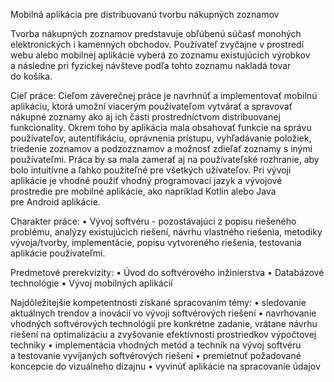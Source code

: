Mobilná aplikácia pre distribuovanú tvorbu nákupných zoznamov

Tvorba nákupných zoznamov predstavuje obľúbenú súčasť monohých elektronických i kamenných obchodov. Používateľ zvyčajne v prostredí webu alebo mobilnej aplikácie vyberá zo zoznamu existujúcich výrobkov a následne pri fyzickej návšteve podľa tohto zoznamu nakladá tovar do košíka.

Cieľ práce: Cieľom záverečnej práce je navrhnúť a implementovať mobilnú aplikáciu, ktorá umožní viacerým používateľom vytvárať a spravovať nákupné zoznamy ako aj ich časti prostredníctvom distribuovanej funkcionality. Okrem toho by aplikácia mala obsahovať funkcie na správu používateľov, autentifikáciu, oprávnenia prístupu, vyhľadávanie položiek, triedenie zoznamov a podzozznamov a možnosť zdieľať zoznamy s inými používateľmi. Práca by sa mala zamerať aj na používateľské rozhranie, aby bolo intuitívne a ľahko použiteľné pre všetkých užívateľov.
Pri vývoji aplikácie je vhodné použiť vhodný programovací jazyk a vývojové prostredie pre mobilné aplikácie, ako napríklad Kotlin alebo Java pre Android aplikácie.

Charakter práce: 
• Vývoj softvéru - pozostávajúci z popisu riešeného problému, analýzy existujúcich riešení, návrhu vlastného riešenia, metodiky vývoja/tvorby, implementácie, popisu vytvoreného riešenia, testovania aplikácie používateľmi.

Predmetové prerekvizity:
• Úvod do softvérového inžinierstva
• Databázové technológie
• Vývoj mobilných aplikácií

Najdôležitejšie kompetentnosti získané spracovaním témy:
• sledovanie aktuálnych trendov a inovácií vo vývoji softvérových riešení
• navrhovanie vhodných softvérových technológií pre konkrétne zadanie, vrátane návrhu riešení na optimalizáciu a zvyšovanie efektívnosti prostriedkov výpočtovej techniky
• implementácia vhodných metód a techník na vývoj softvéru a testovanie vyvíjaných softvérových riešení
• premietnuť požadované koncepcie do vizuálneho dizajnu
• vyvinúť aplikácie na spracovanie údajov
